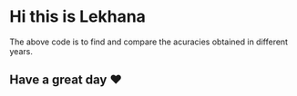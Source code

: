 # Hi this is Lekhana

The above code is to find and compare the acuracies obtained in different years.

## Have a great day ❤ 
